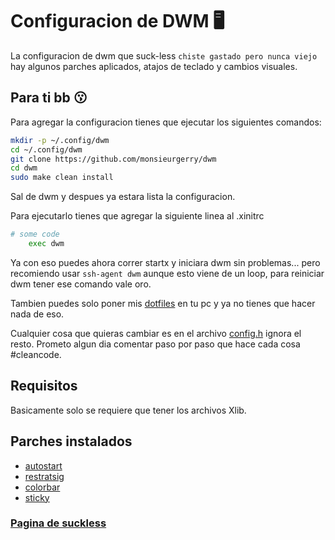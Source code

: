 # Configuracion de DWM 🖥️
La configuracion de dwm que suck-less `chiste gastado pero nunca viejo`
hay algunos parches aplicados, atajos de teclado y cambios visuales.

## Para ti bb 😗
Para agregar la configuracion tienes que ejecutar los siguientes comandos:
```bash
mkdir -p ~/.config/dwm
cd ~/.config/dwm
git clone https://github.com/monsieurgerry/dwm
cd dwm
sudo make clean install
```
Sal de dwm y despues ya estara lista la configuracion.

Para ejecutarlo tienes que agregar la siguiente linea al .xinitrc
```bash
# some code
    exec dwm
```
Ya con eso puedes ahora correr startx y iniciara dwm sin problemas... pero recomiendo usar `` ssh-agent dwm ``
aunque esto viene de un loop, para reiniciar dwm tener ese comando vale oro.

Tambien puedes solo poner mis [dotfiles](https://github.com/monsieurgerry/.dotfiles) en tu pc
y ya no tienes que hacer nada de eso.

Cualquier cosa que quieras cambiar es en el archivo [config.h](config.h) ignora el resto. Prometo
algun dia comentar paso por paso que hace cada cosa #cleancode.
## Requisitos
Basicamente solo se requiere que tener los archivos Xlib.

## Parches instalados
- [autostart](https://dwm.suckless.org/patches/autostart)
- [restratsig](https://dwm.suckless.org/patches/restartsig)
- [colorbar](https://dwm.suckless.org/patches/colorbar/)
- [sticky](https://dwm.suckless.org/patches/sticky)

### [Pagina de suckless](https://suckless.org)
